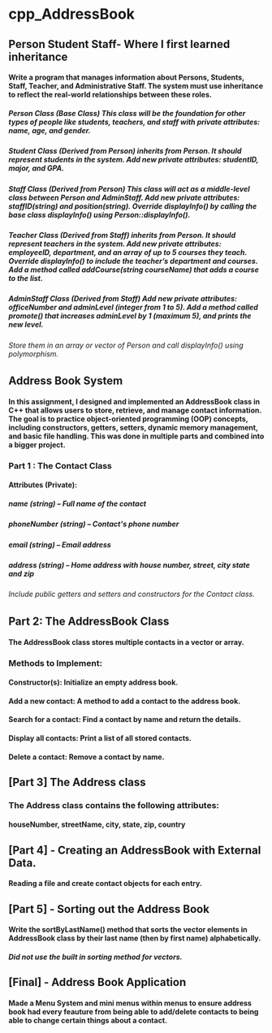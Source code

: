 # cpp_AddressBook

## Person Student Staff- Where I first learned inheritance
####  Write a program that manages information about Persons, Students, Staff, Teacher, and Administrative Staff. The system must use inheritance to reflect the real-world relationships between these roles.
##### Person Class (Base Class) This class will be the foundation for other types of people like students, teachers, and staff with private attributes: name, age, and gender.
##### Student Class (Derived from Person) inherits from Person. It should represent students in the system. Add new private attributes: studentID, major, and GPA.
##### Staff Class (Derived from Person) This class will act as a middle-level class between Person and AdminStaff. Add new private attributes: staffID(string) and position(string). Override displayInfo() by calling the base class displayInfo() using Person::displayInfo().
##### Teacher Class (Derived from Staff) inherits from Person. It should represent teachers in the system. Add new private attributes: employeeID, department, and an array of up to 5 courses they teach. Override displayInfo() to include the teacher’s department and courses. Add a method called addCourse(string courseName) that adds a course to the list.
##### AdminStaff Class (Derived from Staff) Add new private attributes: officeNumber and adminLevel (integer from 1 to 5). Add a method called promote() that increases adminLevel by 1 (maximum 5), and prints the new level.

###### Store them in an array or vector of Person and call displayInfo() using polymorphism.

## Address Book System

#### In this assignment, I designed and implemented an AddressBook class in C++ that allows users to store, retrieve, and manage contact information. The goal is to practice object-oriented programming (OOP) concepts, including constructors, getters, setters, dynamic memory management, and basic file handling. This was done in multiple parts and combined into a bigger project. 


### Part 1 : The Contact Class 
#### Attributes (Private):
##### name (string) – Full name of the contact
##### phoneNumber (string) – Contact's phone number
##### email (string) – Email address
##### address (string) – Home address with house number, street, city state and zip
###### Include public getters and setters and constructors for the Contact class.

## Part 2: The AddressBook Class
#### The AddressBook class stores multiple contacts in a vector or array.
### Methods to Implement:
#### Constructor(s): Initialize an empty address book.
#### Add a new contact: A method to add a contact to the address book.
#### Search for a contact: Find a contact by name and return the details.
#### Display all contacts: Print a list of all stored contacts.
#### Delete a contact: Remove a contact by name.


## [Part 3] The Address class
### The Address class contains the following attributes:
#### houseNumber, streetName, city, state, zip, country

## [Part 4] - Creating an AddressBook with External Data.
#### Reading a file and create contact objects for each entry. 

## [Part 5] - Sorting out the Address Book
#### Write the sortByLastName() method that sorts the vector elements in AddressBook class by their last name (then by first name) alphabetically.
##### Did not use the built in sorting method for vectors.


## [Final] - Address Book Application
#### Made a Menu System and mini menus within menus to ensure address book had every feauture from being able to add/delete contacts to being able to change certain things about a contact.
